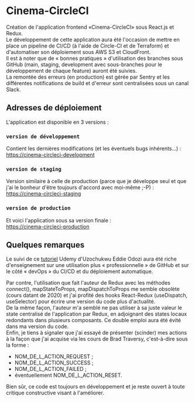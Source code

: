 # Cinema-CircleCI

Création de l'application frontend «Cinema-CircleCI» sous React.js et Redux.\
Le développement de cette application aura été l'occasion de mettre en place un pipeline de CI/CD (à l'aide de Circle-CI et de Terraform) et d'automatiser son déploiement sous AWS S3 et CloudFront.\
Il est à noter que de « bonnes pratiques » d'utilisation des branches sous GitHub (main, staging, development avec sous-branches pour le développement de chaque feature) auront été suivies.\
La remontée des erreurs (en production) est gérée par Sentry et les différentes notifications de build et d'erreur sont centralisées sous un canal Slack. 



## Adresses de déploiement
L'application est disponible en 3 versions :

### `version de développement`

Contient les dernières modifications (et les éventuels bugs inhérents…) :\
[https://cinema-circleci-development](https://d2z5bar3s1aloh.cloudfront.net/)

### `version de staging`

Version similaire à celle de production (parce que je développe seul et que j'ai le bonheur d'être toujours d'accord avec moi-même ;-P) :\
[https://cinema-circleci-staging](https://d1pwdeiyvkxrmr.cloudfront.net)

### `version de production`

Et voici l'application sous sa version finale :\
[https://cinema-circleci-production](https://d3aahwnj1lw9c5.cloudfront.net)



## Quelques remarques

Le suivi de ce [tutoriel](https://www.udemy.com/course/build-a-modern-react-and-redux-app-with-circleci-cicd-aws/?utm_source=adwords&utm_medium=udemyads&utm_campaign=LongTail_la.EN_cc.ROW&utm_content=deal4584&utm_term=_._ag_77879424134_._ad_535397245863_._kw__._de_c_._dm__._pl__._ti_dsa-1007766171312_._li_9055186_._pd__._&matchtype=&gclid=Cj0KCQjw1tGUBhDXARIsAIJx01k_JnVEm0FjeAkcDuK6RfsrVi_gcODA24N_QpYwaLF25lU_njx1jWcaAi9REALw_wcB) Udemy d'Uzochukwu Eddie Odozi aura été riche d'enseignement sur une utilisation plus « professionnelle » de GitHub et sur le côté « devOps » du CI/CD et du déploiement automatique.

Par contre, l'utilisation que fait l'auteur de Redux avec les méthodes connect(), mapStateToProps, mapDispatchToProps me semble obsolète (cours datant de 2020) et j'ai profité des hooks React-Redux (useDispatch, useSelector) pour écrire une version du code plus d'actualité.\
De la même façon, l'auteur m'a semblé ne pas utiliser à sa juste valeur le state centralisé de l'application par Redux, en adjoignant des states locaux redondants dans plusieurs composants. Ce double emploi aura été évité dans ma version du code.\
Enfin, je tiens à signaler que j'ai essayé de présenter (scinder) mes actions à la façon que j'ai acquise via les cours de Brad Traversy, c'est-à-dire sous la forme :
* NOM_DE_L_ACTION_REQUEST ;
* NOM_DE_L_ACTION_SUCCESS ;
* NOM_DE_L_ACTION_FAILED ;
* éventuellement NOM_DE_L_ACTION_RESET.

Bien sûr, ce code est toujours en développement et je reste ouvert à toute critique constructive visant à l'améliorer.
